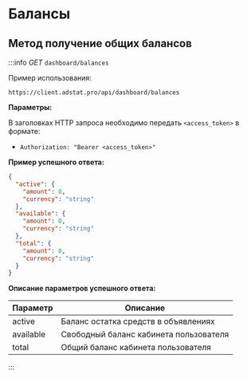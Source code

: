 # Балансы

## Метод получение общих балансов
:::info
_GET_ `dashboard/balances`

Пример использования:
```http request
https://client.adstat.pro/api/dashboard/balances
```

__Параметры:__

В заголовках HTTP запроса необходимо передать `<access_token>` в формате:
+ `Authorization: "Bearer <access_token>" `


__Пример успешного ответа:__
```json
{
  "active": {
    "amount": 0,
    "currency": "string"
  },
  "available": {
    "amount": 0,
    "currency": "string"
  },
  "total": {
    "amount": 0,
    "currency": "string"
  }
}
```

__Описание параметров успешного ответа:__

| Параметр                | Описание                               |
|-------------------------|----------------------------------------|
| active | Баланс остатка средств в объявлениях   |
| available      | Свободный баланс кабинета пользователя |
| total          | Общий баланс кабинета пользователя     |
:::




